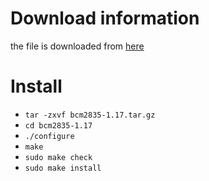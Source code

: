 # Download information
the file is downloaded from [here](https://github.com/Guzunty/Pi/wiki/Get-your-Pi-set-up)

# Install
* `tar -zxvf bcm2835-1.17.tar.gz`
* `cd bcm2835-1.17`
* `./configure`
* `make`
* `sudo make check`
* `sudo make install`
